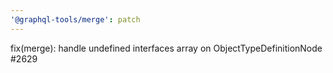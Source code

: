 ```yaml
---
'@graphql-tools/merge': patch
---
```


fix(merge): handle undefined interfaces array on ObjectTypeDefinitionNode #2629
